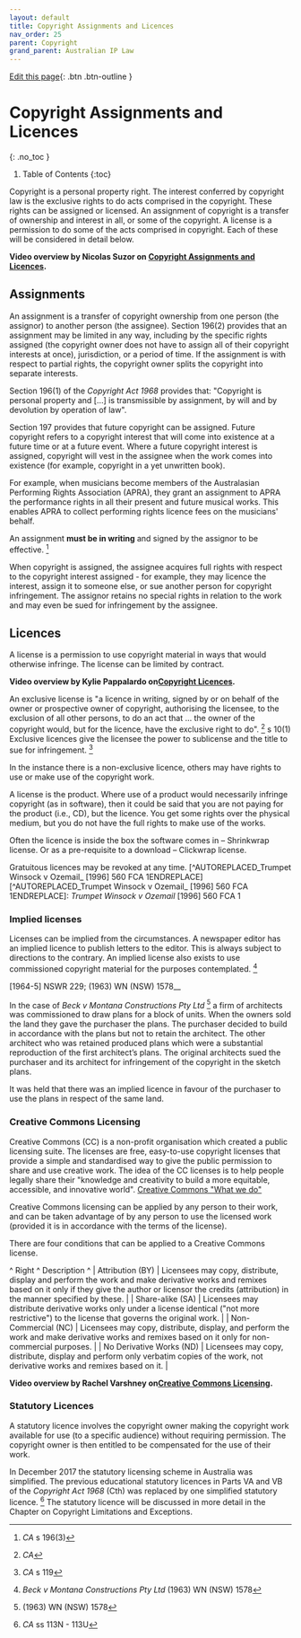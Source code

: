 ```yaml
---
layout: default
title: Copyright Assignments and Licences
nav_order: 25
parent: Copyright
grand_parent: Australian IP Law
---
```

[Edit this page](https:_github.com/nicsuzor/wikijuris/blob/master/ausip/assignlicence.markdown){: .btn .btn-outline }






# Copyright Assignments and Licences
{: .no_toc }

1. Table of Contents
{:toc}

Copyright is a personal property right. The interest conferred by copyright law is the exclusive rights to do acts comprised in the copyright. These rights can be assigned or licensed. An assignment of copyright is a transfer of ownership and interest in all, or some of the copyright. A license is a permission to do some of the acts comprised in copyright. Each of these will be considered in detail below.


**Video overview by Nicolas Suzor on [Copyright Assignments and Licences](https:_www.youtube.com/watch?v=08DU3pZeajk).**

## Assignments

An assignment is a transfer of copyright ownership from one person (the assignor) to another person (the assignee). Section 196(2) provides that an assignment may be limited in any way, including by the specific rights assigned (the copyright owner does not have to assign all of their copyright interests at once), jurisdiction, or a period of time. If the assignment is with respect to partial rights, the copyright owner splits the copyright into separate interests.

Section 196(1) of the _Copyright Act 1968_ provides that: "Copyright is personal property and […] is transmissible by assignment, by will and by devolution by operation of law".

Section 197 provides that future copyright can be assigned. Future copyright refers to a copyright interest that will come into existence at a future time or at a future event. Where a future copyright interest is assigned, copyright will vest in the assignee when the work comes into existence (for example, copyright in a yet unwritten book).

For example, when musicians become members of the Australasian Performing Rights Association (APRA), they grant an assignment to APRA the performance rights in all their present and future musical works. This enables APRA to collect performing rights licence fees on the musicians' behalf.

An assignment __must be in writing__ and signed by the assignor to be effective. [^AUTOREPLACED_CA_ s 196(3) ENDREPLACE]
[^AUTOREPLACED_CA_ s 196(3) ENDREPLACE]: _CA_ s 196(3)


When copyright is assigned, the assignee acquires full rights with respect to the copyright interest assigned - for example, they may licence the interest, assign it to someone else, or sue another person for copyright infringement. The assignor retains no special rights in relation to the work and may even be sued for infringement by the assignee.



## Licences


A license is a permission to use copyright material in ways that would otherwise infringe. The license can be limited by contract.

**Video overview by Kylie Pappalardo on[Copyright Licences](https:_www.youtube.com/watch?v=nJ7mRfcNZQI).**


An exclusive license is "a licence in writing, signed by or on behalf of the owner or prospective owner of copyright, authorising the licensee, to the exclusion of all other persons, to do an act that … the owner of the copyright would, but for the licence, have the exclusive right to do". [^AUTOREPLACED _CA_ s 10(1) ENDREPLACE] s 10(1) Exclusive licences give the licensee the power to sublicense and the title to sue for infringement. [^AUTOREPLACED_CA_ s 119ENDREPLACE]
[^AUTOREPLACED _CA_ s 10(1) ENDREPLACE]:  _CA_

[^AUTOREPLACED_CA_ s 119ENDREPLACE]: _CA_ s 119


In the instance there is a non-exclusive licence, others may have rights to use or make use of the copyright work.

A license is the product. Where use of a product would necessarily infringe copyright (as in software), then it could be said that you are not paying for the product (i.e., CD), but the licence. You get some rights over the physical medium, but you do not have the full rights to make use of the works.

Often the licence is inside the box the software comes in – Shrinkwrap license. Or as a pre-requisite to a download – Clickwrap license.

Gratuitous licences may be revoked at any time. [^AUTOREPLACED_Trumpet Winsock v Ozemail_ [1996] 560 FCA 1ENDREPLACE]
[^AUTOREPLACED_Trumpet Winsock v Ozemail_ [1996] 560 FCA 1ENDREPLACE]: _Trumpet Winsock v Ozemail_ [1996] 560 FCA 1


### Implied licenses

Licenses can be implied from the circumstances. A newspaper editor has an implied licence to publish letters to the editor. This is always subject to directions to the contrary. An implied license also exists to use commissioned copyright material for the purposes contemplated. [^AUTOREPLACED_Beck v Montana Constructions Pty Ltd_ (1963) WN (NSW) 1578ENDREPLACE]
[^AUTOREPLACED_Beck v Montana Constructions Pty Ltd_ (1963) WN (NSW) 1578ENDREPLACE]: _Beck v Montana Constructions Pty Ltd_ (1963) WN (NSW) 1578


 [1964-5] NSWR 229; (1963) WN (NSW) 1578__

In the case of _Beck v Montana Constructions Pty Ltd_ [^AUTOREPLACED(1963) WN (NSW) 1578ENDREPLACE] a firm of architects was commissioned to draw plans for a block of units. When the owners sold the land they gave the purchaser the plans. The purchaser decided to build in accordance with the plans but not to retain the architect. The other architect who was retained produced plans which were a substantial reproduction of the first architect’s plans. The original architects sued the purchaser and its architect for infringement of the copyright in the sketch plans.
[^AUTOREPLACED(1963) WN (NSW) 1578ENDREPLACE]: (1963) WN (NSW) 1578


It was held that there was an implied licence in favour of the purchaser to use the plans in respect of the same land.

### Creative Commons Licensing

Creative Commons (CC) is a non-profit organisation which created a public licensing suite. The licenses are free, easy-to-use copyright licenses that provide a simple and standardised way to give the public permission to share and use creative work. The idea of the CC licenses is to help people legally share their "knowledge and creativity to build a more equitable, accessible, and innovative world". [Creative Commons "What we do"](https:_creativecommons.org/about/)  

Creative Commons licensing can be applied by any person to their work, and can be taken advantage of by any person to use the licensed work (provided it is in accordance with the terms of the license).

There are four conditions that can be applied to a Creative Commons license.

^ Right ^ Description ^
| Attribution (BY) | Licensees may copy, distribute, display and perform the work and make derivative works and remixes based on it only if they give the author or licensor the credits (attribution) in the manner specified by these. |
| Share-alike (SA) | Licensees may distribute derivative works only under a license identical ("not more restrictive") to the license that governs the original work. |
| Non-Commercial (NC) | Licensees may copy, distribute, display, and perform the work and make derivative works and remixes based on it only for non-commercial purposes. |
| No Derivative Works (ND) | Licensees may copy, distribute, display and perform only verbatim copies of the work, not derivative works and remixes based on it. |


**Video overview by Rachel Varshney on[Creative Commons Licensing](https:_www.youtube.com/watch?v=BzR6gVzFSjo).**

### Statutory Licences

A statutory licence involves the copyright owner making the copyright work available for use (to a specific audience) without requiring permission. The copyright owner is then entitled to be compensated for the use of their work.

In December 2017 the statutory licensing scheme in Australia was simplified. The previous educational statutory licences in Parts VA and VB of the _Copyright Act 1968_ (Cth) was replaced by one simplified statutory licence. [^AUTOREPLACED_CA_ ss 113N - 113UENDREPLACE] The statutory licence will be discussed in more detail in the Chapter on Copyright Limitations and Exceptions.
[^AUTOREPLACED_CA_ ss 113N - 113UENDREPLACE]: _CA_ ss 113N - 113U
